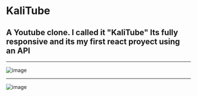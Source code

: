 
# KaliTube
## A Youtube clone. I called it "KaliTube" Its fully responsive and its my first react proyect using an API
<hr>

![image](https://user-images.githubusercontent.com/122651755/235487689-484d84ad-a296-4b30-88cc-c47ec741c150.png)
<hr>


![image](https://user-images.githubusercontent.com/122651755/235487773-c54dc405-3ed4-47a8-bb2a-8b4e4dc1764d.png)
